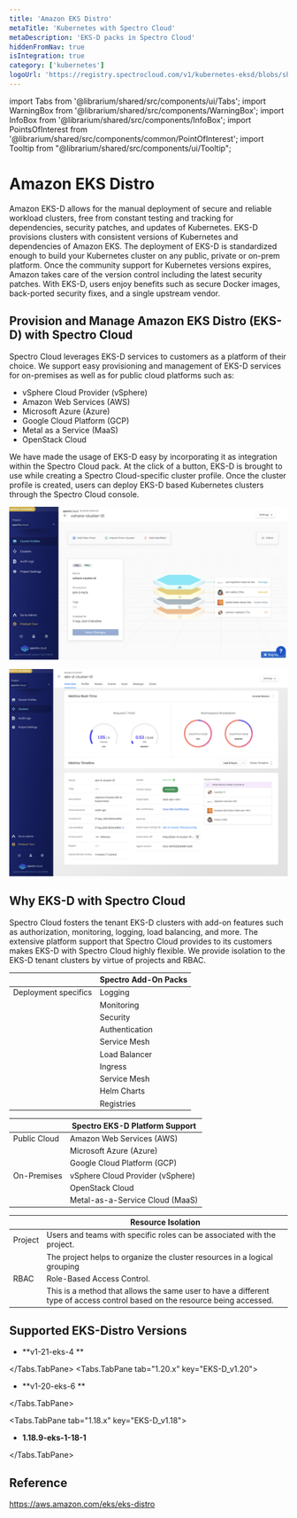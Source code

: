 ```yaml
---
title: 'Amazon EKS Distro'
metaTitle: 'Kubernetes with Spectro Cloud'
metaDescription: 'EKS-D packs in Spectro Cloud'
hiddenFromNav: true
isIntegration: true
category: ['kubernetes']
logoUrl: 'https://registry.spectrocloud.com/v1/kubernetes-eksd/blobs/sha256:5790ca7040999e2f9371163a319cda652ed1e32139bcb9c6fb32a0152d9f48fb?type=image/png'
---
```


import Tabs from '@librarium/shared/src/components/ui/Tabs';
import WarningBox from '@librarium/shared/src/components/WarningBox';
import InfoBox from '@librarium/shared/src/components/InfoBox';
import PointsOfInterest from '@librarium/shared/src/components/common/PointOfInterest';
import Tooltip from "@librarium/shared/src/components/ui/Tooltip";

# Amazon EKS Distro

Amazon EKS-D allows for the manual deployment of secure and reliable workload clusters, free from constant testing and tracking for dependencies, security patches, and updates of Kubernetes. EKS-D provisions clusters with consistent versions of Kubernetes and dependencies of Amazon EKS. The deployment of EKS-D is standardized enough to build your Kubernetes cluster on any public, private or on-prem platform. Once the community support for Kubernetes versions expires, Amazon takes care of the version control including the latest security patches. With EKS-D, users enjoy benefits such as secure Docker images, back-ported security fixes, and a single upstream vendor.
## Provision and Manage Amazon EKS Distro (EKS-D) with Spectro Cloud
Spectro Cloud leverages EKS-D services to customers as a platform of their choice. We support easy provisioning and management of EKS-D services for on-premises as well as for public cloud platforms such as: 

* vSphere Cloud Provider (vSphere)
* Amazon Web Services (AWS) 
* Microsoft Azure (Azure)
* Google Cloud Platform (GCP)
* Metal as a Service (MaaS)
* OpenStack Cloud

We have made the usage of EKS-D easy by incorporating it as integration within the Spectro Cloud pack. At the click of a button, EKS-D is brought to use while creating a Spectro Cloud-specific cluster profile. 
Once the cluster profile is created, users can deploy EKS-D based Kubernetes clusters through the Spectro Cloud console. 

![eksd-cluster-profile](eksd-cluster-profile.png)

![eksd-cluster](eksd-cluster.png)

## Why EKS-D with Spectro Cloud

Spectro Cloud fosters the tenant EKS-D clusters with add-on features such as authorization, monitoring, logging, load balancing, and more.
The extensive platform support that Spectro Cloud provides to its customers makes EKS-D with Spectro Cloud highly flexible.
We provide isolation to the EKS-D tenant clusters by virtue of projects and RBAC. 

||Spectro Add-On Packs|
|-|------|
|Deployment specifics|Logging|
||Monitoring |
||Security |
||Authentication|
||Service Mesh |
||Load Balancer |
||Ingress |
||Service Mesh |
||Helm Charts |
||Registries|

||Spectro EKS-D Platform Support|
|-|----|
|Public Cloud|Amazon Web Services (AWS) 
||Microsoft Azure (Azure)
||Google Cloud Platform (GCP)|
|On-Premises|vSphere Cloud Provider (vSphere)|
||OpenStack Cloud|
||Metal-as-a-Service Cloud (MaaS)|

||Resource Isolation|
|-|---|
| Project |Users and teams with specific roles can be associated with the project.| 
|  |The project helps to organize the cluster resources in a logical grouping |
| RBAC|Role-Based Access Control.| 
| |This is a method that allows the same user to have a different type of access control based on the resource being accessed.|

## Supported EKS-Distro Versions

<Tabs>
<Tabs.TabPane tab="1.21.x" key="EKS-D_v1.21">

* **v1-21-eks-4 **

</Tabs.TabPane>
<Tabs.TabPane tab="1.20.x" key="EKS-D_v1.20">

* **v1-20-eks-6 **

</Tabs.TabPane>

<Tabs.TabPane tab="1.18.x" key="EKS-D_v1.18">

* **1.18.9-eks-1-18-1**

</Tabs.TabPane>

</Tabs>

## Reference

https://aws.amazon.com/eks/eks-distro

